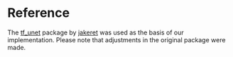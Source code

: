 # Reference

The [tf_unet](https://github.com/jakeret/tf_unet) package by [jakeret](https://github.com/jakeret) 
was used as the basis of our implementation. Please note that adjustments in the original package
were made.
